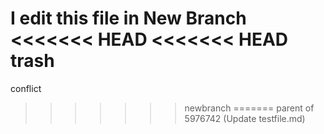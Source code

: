 I edit this file in New Branch
<<<<<<< HEAD
<<<<<<< HEAD
trash
=======
conflict
>>>>>>> newbranch
=======
>>>>>>> parent of 5976742 (Update testfile.md)
